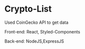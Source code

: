 # Crypto-List

Used CoinGecko API to get data

Front-end: React, Styled-Components

Back-end: NodeJS,ExpressJS
